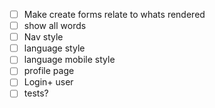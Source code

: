 - [ ] Make create forms relate to whats rendered
- [ ] show all words
- [ ] Nav style
- [ ] language style
- [ ] language mobile style
- [ ] profile page
- [ ] Login+ user
- [ ] tests?